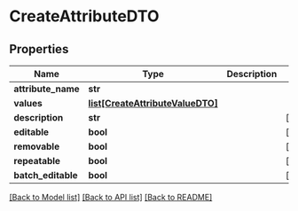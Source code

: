 # CreateAttributeDTO

## Properties
Name | Type | Description | Notes
------------ | ------------- | ------------- | -------------
**attribute_name** | **str** |  | 
**values** | [**list[CreateAttributeValueDTO]**](CreateAttributeValueDTO.md) |  | 
**description** | **str** |  | [optional] 
**editable** | **bool** |  | [optional] 
**removable** | **bool** |  | [optional] 
**repeatable** | **bool** |  | [optional] 
**batch_editable** | **bool** |  | [optional] 

[[Back to Model list]](../README.md#documentation-for-models) [[Back to API list]](../README.md#documentation-for-api-endpoints) [[Back to README]](../README.md)


